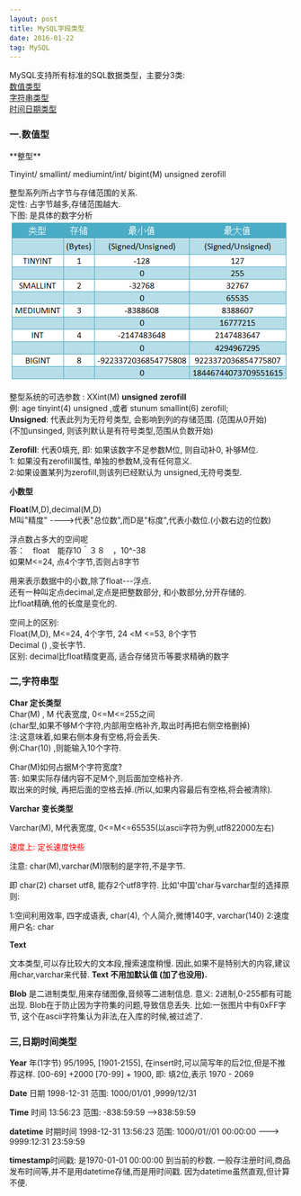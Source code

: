 ```yaml
---
layout: post
title: MySQL字段类型
date: 2016-01-22 
tag: MySQL
---
```


MySQL支持所有标准的SQL数据类型，主要分3类:<br />
<a href="#shuzhi">数值类型</a><br />
<a href="#zhifuchuan">字符串类型</a><br />
<a href="#shijian">时间日期类型</a><br />

<h3 id="shuzhi">一.数值型 </h3>
**整型**

 Tinyint/ smallint/ mediumint/int/ bigint(M) unsigned zerofill <br />
 
整型系列所占字节与存储范围的关系. <br />
定性: 占字节越多,存储范围越大. <br />
下图: 是具体的数字分析 <br />
![](/images/posts/MySQL/zhengxingfanwei.png)

整型系统的可选参数 : XXint(M) **unsigned** **zerofill**<br />
例: age tinyint(4) unsigned ,或者 stunum smallint(6) zerofill;<br />
**Unsigned**: 代表此列为无符号类型, 会影响到列的存储范围. (范围从0开始)<br />
(不加unsinged, 则该列默认是有符号类型,范围从负数开始)<br />

**Zerofill**: 代表0填充, 即: 如果该数字不足参数M位, 则自动补0, 补够M位.<br />
1: 如果没有zerofill属性, 单独的参数M,没有任何意义.<br />
2:如果设置某列为zerofill,则该列已经默认为 unsigned,无符号类型.<br />


**小数型**

**Float**(M,D),decimal(M,D) <br />
  M叫"精度" ---->代表"总位数",而D是"标度",代表小数位.(小数右边的位数)<br />

浮点数占多大的空间呢<br />
答：　float　能存10＾３８　，10^-38<br />
如果M<=24, 点4个字节,否则占8字节<br />

用来表示数据中的小数,除了float---浮点.<br />
还有一种叫定点decimal,定点是把整数部分, 和小数部分,分开存储的.<br />
比float精确,他的长度是变化的.<br />

空间上的区别: <br />
Float(M,D), M<=24, 4个字节, 24 <M <=53, 8个字节 <br />
Decimal () ,变长字节. <br />
区别: decimal比float精度更高, 适合存储货币等要求精确的数字<br />
<h3 id="zhifuchuan">二,字符串型</h3>

**Char 定长类型**<br />
Char(M) , M 代表宽度, 0<=M<=255之间<br />
 (char型,如果不够M个字符,内部用空格补齐,取出时再把右侧空格删掉)<br />
注:这意味着,如果右侧本身有空格,将会丢失.<br />
例:Char(10) ,则能输入10个字符.<br />

Char(M)如何占据M个字符宽度?<br />
答: 如果实际存储内容不足M个,则后面加空格补齐.<br />
取出来的时候, 再把后面的空格去掉.(所以,如果内容最后有空格,将会被清除).<br />


**Varchar 变长类型**


Varchar(M), M代表宽度, 0<=M<=65535(以ascii字符为例,utf822000左右)<br />


<font color="red">速度上: 定长速度快些 </font>
<br />

注意: char(M),varchar(M)限制的是字符,不是字节.<br />

即 char(2) charset utf8, 能存2个utf8字符. 比如'中国'char与varchar型的选择原则:<br />

1:空间利用效率, 四字成语表, char(4),
个人简介,微博140字, varchar(140)
2:速度
用户名: char

**Text**

文本类型,可以存比较大的文本段,搜索速度稍慢.
因此,如果不是特别大的内容,建议用char,varchar来代替.
**Text 不用加默认值 (加了也没用).**

**Blob**
是二进制类型,用来存储图像,音频等二进制信息.
意义: 2进制,0-255都有可能出现.
Blob在于防止因为字符集的问题,导致信息丢失.
比如:一张图片中有0xFF字节, 这个在ascii字符集认为非法,在入库的时候,被过滤了.

<h3 id="shijian">三,日期时间类型</h3>

**Year** 年(1字节) 95/1995, [1901-2155],
在insert时,可以简写年的后2位,但是不推荐这样.
[00-69] +2000
[70-99] + 1900,
即: 填2位,表示 1970 - 2069

**Date** 日期 1998-12-31
范围: 1000/01/01 ,9999/12/31

**Time** 时间 13:56:23
范围: -838:59:59 -->838:59:59

**datetime** 时期时间 1998-12-31 13:56:23
范围: 1000/01//01 00:00:00 ---> 9999:12:31 23:59:59

**timestamp**时间戳:
是1970-01-01 00:00:00 到当前的秒数.
一般存注册时间,商品发布时间等,并不是用datetime存储,而是用时间戳.
因为datetime虽然直观,但计算不便.
